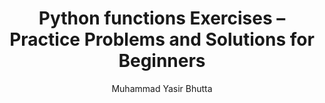 ---
layout: exercises
title: "Python functions Exercises – Practice Problems and Solutions for Beginners"
description: Sharpen your Python skills with beginner-friendly functions exercises. Practice set operations, membership, and manipulation with interactive problems and solutions. Perfect for students and developers learning Python functions.
keywords: Python functions exercises, Python set practice, Python set operations, Python set problems, Python set solutions, learn Python functions, Python set membership, Python set manipulation, Python programming exercises, beginner Python functions
author: "Muhammad Yasir Bhutta"
toc: toc/python.html
topic: "functions"
course: "python"
prev: "/python/docs/functions/practice-and-progress/find-fix-mistakes-functions.html"
next: "/python/docs/functions/practice-and-progress/mini-projects-functions.html"
show_practice_progress: true
show_mini_project: null
show_toc: true
breadcrumb:
  - title: Home
    url: /
  - title: python
    url: /python/
  - title: functions
    url: /python/docs/functions/
---